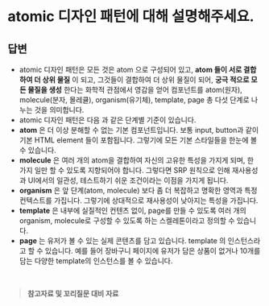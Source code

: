 # atomic 디자인 패턴에 대해 설명해주세요.

## 답변

- atomic 디자인 패턴은 모든 것은 atom 으로 구성되어 있고, **atom 들이 서로 결합하여 더 상위 물질** 이 되고, 그것들이 결합하여 더 상위 물질이 되어, **궁극 적으로 모든 물질을 생성** 한다는 화학적 관점에서 영감을 얻어 컴포넌트를 atom(원자), molecule(분자, 몰레큘), organism(유기체), template, page 총 다섯 단계로 나누는 것을 의미합니다.
- atomic 디자인 패턴은 다음 과 같은 단계별 기준이 있습니다.
- **atom** 은 더 이상 분해할 수 없는 기본 컴포넌트입니다. 보통 input, button과 같이 기본 HTML element 들이 포함됩니다. 그렇기에 모든 기본 스타일들을 한눈에 볼 수 있습니다.
- **molecule** 은 여러 개의 atom을 결합하여 자신의 고유한 특성을 가지게 되며, 한 가지 일만 할 수 있도록 지향되어야 합니다. 그렇다면 SRP 원칙으로 인해 재사용성과 UI에서의 일관성, 테스트하기 쉬운 조건이라는 이점을 가지게 됩니다.
- **organism** 은 앞 단계(atom, molecule) 보다 좀 더 복잡하고 명확한 영역과 특정 컨텍스트를 가집니다. 그렇기에 상대적으로 재사용성이 낮아지는 특성을 가집니다.
- **template** 은 내부에 실질적인 컨텐츠 없이, page를 만들 수 있도록 여러 개의 organism, molecule로 구성할 수 있도록 하는 스켈레톤이라고 정의할 수 있습니다.
- **page** 는 유저가 볼 수 있는 실제 콘텐츠를 담고 있습니다. template 의 인스턴스라고 할 수 있습니다. 예를 들어 장바구니 페이지에 유저가 담은 상품이 없거나 10개를 담는 다양한 template의 인스턴스를 볼 수 있습니다.

<br/>

> **참고자료 및 꼬리질문 대비 자료**

<!-- 끝에 space 2개를 추가하면 줄바꿈이 됩니다! -->
